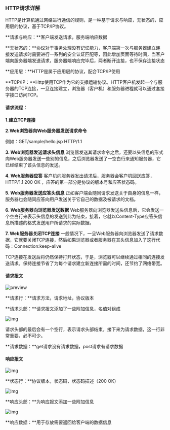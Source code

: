 ### **HTTP请求详解**

HTTP是计算机通过网络进行通信的规则，是一种基于请求与响应，无状态的，应用层的协议，基于TCP/IP协议。

**请求与响应：**客户端发送请求，服务端响应数据

**无状态的：**协议对于事务处理没有记忆能力，客户端第一次与服务器建立连接发送请求时需要进行一系列的安全认证匹配等，因此增加页面等待时间，当客户端向服务器端发送请求，服务器端响应完毕后，两者断开连接，也不保存连接状态

**应用层：**HTTP是属于应用层的协议，配合TCP/IP使用

**TCP/IP：**Http使用TCP作为它的支撑运输协议。HTTP客户机发起一个与服务器的TCP连接，一旦连接建立，浏览器（客户机）和服务器进程就可以通过套接字接口访问TCP。



#### 请求流程：

**1.建立TCP连接**

**2.Web浏览器向Web服务器发送请求命令**

例如：GET/sample/hello.jsp HTTP/1.1

**3. Web浏览器发送请求头信息** 
浏览器发送其请求命令之后，还要以头信息的形式向Web服务器发送一些别的信息，之后浏览器发送了一空白行来通知服务器，它已经结束了该头信息的发送。

**4. Web服务器应答** 
客户机向服务器发出请求后，服务器会客户机回送应答， HTTP/1.1 200 OK ，应答的第一部分是协议的版本号和应答状态码。

**5. Web服务器发送应答头信息** 
正如客户端会随同请求发送关于自身的信息一样，服务器也会随同应答向用户发送关于它自己的数据及被请求的文档。

**6. Web服务器向浏览器发送数据** 
Web服务器向浏览器发送头信息后，它会发送一个空白行来表示头信息的发送到此为结束，接着，它就以Content-Type应答头信息所描述的格式发送用户所请求的实际数据。

**7. Web服务器关闭TCP连接** 
一般情况下，一旦Web服务器向浏览器发送了请求数据，它就要关闭TCP连接，然后如果浏览器或者服务器在其头信息加入了这行代码：Connection:keep-alive

TCP连接在发送后将仍然保持打开状态，于是，浏览器可以继续通过相同的连接发送请求。保持连接节省了为每个请求建立新连接所需的时间，还节约了网络带宽。



#### 请求报文

![preview](https://pic3.zhimg.com/v2-c920e11f00c2510d9a8fa4f4009d0f2e_r.jpg)

**请求行：**请求方法，请求地址，协议版本

**请求头部：**请求报文添加了一些附加信息，名值对组成

![img](https://pic2.zhimg.com/80/v2-a052ad189d00a5068f534a7660208b01_720w.jpg)

请求头部的最后会有一个空行，表示请求头部结束，接下来为请求数据，这一行非常重要，必不可少。

**请求数据：**get请求没有请求数据，post请求有请求数据



#### 响应报文

![img](https://pic3.zhimg.com/80/v2-bdb035a8d48c2715f1fe485fbddb0d76_720w.jpg)

**状态行：**协议版本，状态码，状态码描述（200 OK）

![img](https://pic3.zhimg.com/80/v2-e17f000d14bf08f72a2e7cd2997577ca_720w.jpg)

**响应头部：**为响应报文添加一些附加信息

![img](https://pic1.zhimg.com/80/v2-20f71e1d5844d08aa794234ce166a438_720w.jpg)

**响应数据：**用于存放需要返回给客户端的数据信息